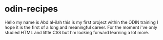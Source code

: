 # odin-recipes
Hello my name is Abd al-ilah this is my first project within the ODIN training I hope it is the first of a long and meaningful career. 
For the moment i've only studied HTML and little CSS but I'm looking forward learning a lot more.
 